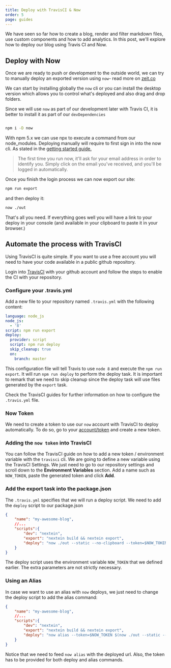 ```yaml
---
title: Deploy with TravisCI & Now
order: 5
page: guides
---
```


We have seen so far how to create a blog, render and filter markdown files, use custom components and how to add analytics. In this post, we'll explore how to deploy our blog using Travis CI and Now.


## Deploy with Now

Once we are ready to push or development to the outside world, we can try to manually deploy an exported version using `now`- read more on [zeit.co](https://zeit.co)

We can start by installing globally the `now` cli or you can install the desktop version which allows you to control what's deployed and also drag and drop folders.

Since we will use `now` as part of our development later with Travis CI, it is better to install it as part of our `devDependencies`

```bash

npm i -D now

```

With npm 5.x we can use npx to execute a command from our node_modules. Deploying manually will require to first sign in into the now cli. As stated in the [getting started guide.](https://zeit.co/now#get-started)

> The first time you run now, it'll ask for your email address in order to identify you. Simply click on the email you've received, and you'll be logged in automatically.


Once you finish the login process we can now export our site:

```bash
npm run export
```

and then deploy it:

```bash
now ./out
```

That's all you need. If everything goes well you will have a link to your deploy in your console (and available in your clipboard to paste it in your browser.)


## Automate the process with TravisCI

Using TravisCI is quite simple. If you want to use a free account you will need to have your code available in a public github repository. 

Login into [TravisCI](http://travis-ci.org/) with your github account and follow the steps to enable the CI with your repository.

### Configure your .travis.yml

Add a new file to your repository named `.travis.yml` with the following content:

```yaml
language: node_js
node_js:
  - '8'
script: npm run export
deploy:
  provider: script
  script: npm run deploy
  skip_cleanup: true
  on:
    branch: master
```

This configuration file will tell Travis to use `node 8` and execute the `npm run export`. It will run `npm run deploy` to perform the deploy task. It is important to remark that we need to skip cleanup since the deploy task will use files generated by the `export` task.

Check the TravisCI guides for further information on how to configure the `.travis.yml` file.

### Now Token

We need to create a token to use our `now` account with TravisCI to deploy automatically. To do so, go to your [account/token](https://zeit.co/account/tokens) and create a new token.

### Adding the `now token` into TravisCI

You can follow the TravisCI guide on how to add a new token / environment variable with the `travisci` cli. We are going to define a new variable using the TravisCI Settings. We just need to go to our repository settings and scroll down to the **Environment Variables** section. Add a name such as `NOW_TOKEN`, paste the generated token and click **Add**. 

### Add the export task into the package.json

The `.travis.yml` specifies that we will run a deploy script. We need to add the `deploy` script to our package.json

```json
{
    "name": "my-awesome-blog",
    //...
    "scripts":{
        "dev": "nextein",
        "export": "nextein build && nextein export",
        "deploy": "now ./out --static --no-clipboard --token=$NOW_TOKEN --public" 
    }
}
```

The deploy script uses the environment variable `NOW_TOKEN` that we defined earlier. The extra parameters are not strictly necessary. 

### Using an Alias

In case we want to use an alias with `now` deploys, we just need to change the deploy script to add the alias command:

```json
{
    "name": "my-awesome-blog",
    //...
    "scripts":{
        "dev": "nextein",
        "export": "nextein build && nextein export",
        "deploy": "now alias --token=$NOW_TOKEN $(now ./out --static --no-clipboard --token=$NOW_TOKEN --public) nextein"
    }
}
```

Notice that we need to feed `now alias` with the deployed url. Also, the token has to be provided for both deploy and alias commands.
